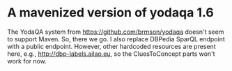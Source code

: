 # A mavenized version of yodaqa 1.6
The YodaQA system from https://github.com/brmson/yodaqa doesn't seem to support Maven. So, there we go.
I also replace DBPedia SparQL endpoint with a public endpoint. However, other hardcoded resources are present here, e.g., http://dbp-labels.ailao.eu, so the CluesToConcept parts won't work for now.
